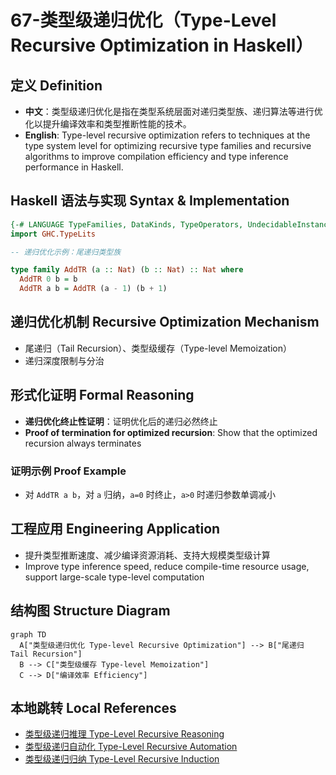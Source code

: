 # 67-类型级递归优化（Type-Level Recursive Optimization in Haskell）

## 定义 Definition

- **中文**：类型级递归优化是指在类型系统层面对递归类型族、递归算法等进行优化以提升编译效率和类型推断性能的技术。
- **English**: Type-level recursive optimization refers to techniques at the type system level for optimizing recursive type families and recursive algorithms to improve compilation efficiency and type inference performance in Haskell.

## Haskell 语法与实现 Syntax & Implementation

```haskell
{-# LANGUAGE TypeFamilies, DataKinds, TypeOperators, UndecidableInstances #-}
import GHC.TypeLits

-- 递归优化示例：尾递归类型族

type family AddTR (a :: Nat) (b :: Nat) :: Nat where
  AddTR 0 b = b
  AddTR a b = AddTR (a - 1) (b + 1)
```

## 递归优化机制 Recursive Optimization Mechanism

- 尾递归（Tail Recursion）、类型级缓存（Type-level Memoization）
- 递归深度限制与分治

## 形式化证明 Formal Reasoning

- **递归优化终止性证明**：证明优化后的递归必然终止
- **Proof of termination for optimized recursion**: Show that the optimized recursion always terminates

### 证明示例 Proof Example

- 对 `AddTR a b`，对 `a` 归纳，`a=0` 时终止，`a>0` 时递归参数单调减小

## 工程应用 Engineering Application

- 提升类型推断速度、减少编译资源消耗、支持大规模类型级计算
- Improve type inference speed, reduce compile-time resource usage, support large-scale type-level computation

## 结构图 Structure Diagram

```mermaid
graph TD
  A["类型级递归优化 Type-level Recursive Optimization"] --> B["尾递归 Tail Recursion"]
  B --> C["类型级缓存 Type-level Memoization"]
  C --> D["编译效率 Efficiency"]
```

## 本地跳转 Local References

- [类型级递归推理 Type-Level Recursive Reasoning](../58-Type-Level-Recursive-Reasoning/01-Type-Level-Recursive-Reasoning-in-Haskell.md)
- [类型级递归自动化 Type-Level Recursive Automation](../59-Type-Level-Recursive-Automation/01-Type-Level-Recursive-Automation-in-Haskell.md)
- [类型级递归归纳 Type-Level Recursive Induction](../61-Type-Level-Recursive-Induction/01-Type-Level-Recursive-Induction-in-Haskell.md)
